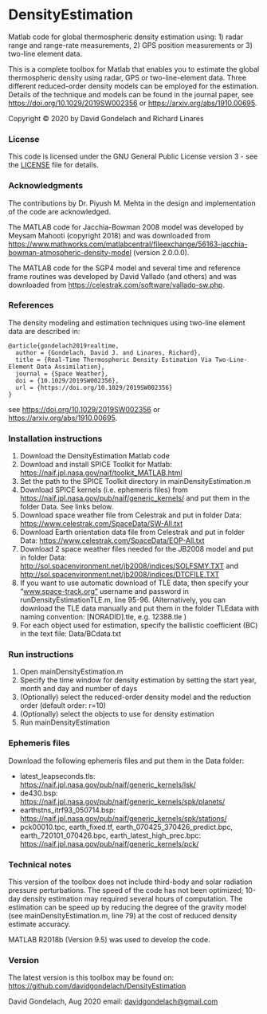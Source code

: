 # DensityEstimation
Matlab code for global thermospheric density estimation using: 1) radar range and range-rate measurements, 2) GPS position measurements or 3) two-line element data.

This is a complete toolbox for Matlab that enables you to estimate the global thermospheric density using radar, GPS or two-line-element data. Three different reduced-order density models can be employed for the estimation. Details of the technique and models can be found in the journal paper, see https://doi.org/10.1029/2019SW002356 or https://arxiv.org/abs/1910.00695.


Copyright © 2020 by David Gondelach and Richard Linares


### License
This code is licensed under the GNU General Public License version 3 - see the [LICENSE](LICENSE) file for details.


### Acknowledgments
The contributions by Dr. Piyush M. Mehta in the design and implementation of the code are acknowledged.

The MATLAB code for Jacchia-Bowman 2008 model was developed by Meysam Mahooti (copyright 2018) and was downloaded from https://www.mathworks.com/matlabcentral/fileexchange/56163-jacchia-bowman-atmospheric-density-model (version 2.0.0.0).

The MATLAB code for the SGP4 model and several time and reference frame routines was developed by David Vallado (and others) and was downloaded from https://celestrak.com/software/vallado-sw.php.


### References
The density modeling and estimation techniques using two-line element data are described in:
```
@article{gondelach2019realtime,
  author = {Gondelach, David J. and Linares, Richard},
  title = {Real-Time Thermospheric Density Estimation Via Two-Line-Element Data Assimilation},
  journal = {Space Weather},
  doi = {10.1029/2019SW002356},
  url = {https://doi.org/10.1029/2019SW002356}
}
```
see https://doi.org/10.1029/2019SW002356 or https://arxiv.org/abs/1910.00695.

### Installation instructions
1. Download the DensityEstimation Matlab code
2. Download and install SPICE Toolkit for Matlab: https://naif.jpl.nasa.gov/naif/toolkit_MATLAB.html
3. Set the path to the SPICE Toolkit directory in mainDensityEstimation.m
4. Download SPICE kernels (i.e. ephemeris files) from https://naif.jpl.nasa.gov/pub/naif/generic_kernels/ and put them in the folder Data. See links below.
5. Download space weather file from Celestrak and put in folder Data: https://www.celestrak.com/SpaceData/SW-All.txt
6. Download Earth orientation data file from Celestrak and put in folder Data: https://www.celestrak.com/SpaceData/EOP-All.txt
7. Download 2 space weather files needed for the JB2008 model and put in folder Data: http://sol.spacenvironment.net/jb2008/indices/SOLFSMY.TXT  and  http://sol.spacenvironment.net/jb2008/indices/DTCFILE.TXT 
8. If you want to use automatic download of TLE data, then specify your “www.space-track.org” username and password in runDensityEstimationTLE.m, line 95-96. (Alternatively, you can download the TLE data manually and put them in the folder TLEdata with naming convention: [NORADID].tle, e.g. 12388.tle )
9. For each object used for estimation, specify the ballistic coefficient (BC) in the text file: Data/BCdata.txt


### Run instructions
1. Open mainDensityEstimation.m
2. Specify the time window for density estimation by setting the start year, month and day and number of days
3. (Optionally) select the reduced-order density model and the reduction order (default order: r=10)
4. (Optionally) select the objects to use for density estimation
5. Run mainDensityEstimation


### Ephemeris files
Download the following ephemeris files and put them in the Data folder:
* latest_leapseconds.tls:  https://naif.jpl.nasa.gov/pub/naif/generic_kernels/lsk/
* de430.bsp:  https://naif.jpl.nasa.gov/pub/naif/generic_kernels/spk/planets/
* earthstns_itrf93_050714.bsp:  https://naif.jpl.nasa.gov/pub/naif/generic_kernels/spk/stations/
* pck00010.tpc, earth_fixed.tf, earth_070425_370426_predict.bpc, earth_720101_070426.bpc, earth_latest_high_prec.bpc:  https://naif.jpl.nasa.gov/pub/naif/generic_kernels/pck/


### Technical notes
This version of the toolbox does not include third-body and solar radiation pressure perturbations. The speed of the code has not been optimized; 10-day density estimation may required several hours of computation. The estimation can be speed up by reducing the degree of the gravity model (see mainDensityEstimation.m, line 79) at the cost of reduced density estimate accuracy.

MATLAB R2018b (Version 9.5) was used to develop the code.


### Version
The latest version is this toolbox may be found on: https://github.com/davidgondelach/DensityEstimation


David Gondelach, Aug 2020
email: davidgondelach@gmail.com
